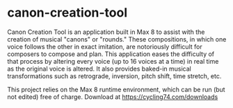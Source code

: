 # canon-creation-tool
Canon Creation Tool is an application built in Max 8 to assist with the creation of musical "canons" or "rounds." These compositions, in which one voice follows the other in exact imitation, are notoriously difficult for composers to compose and plan. This application eases the difficulty of that process by altering every voice (up to 16 voices at a time) in real time as the original voice is altered. It also provides baked-in musical transformations such as retrograde, inversion, pitch shift, time stretch, etc. 

This project relies on the Max 8 runtime environment, which can be run (but not edited) free of charge. Download at https://cycling74.com/downloads
